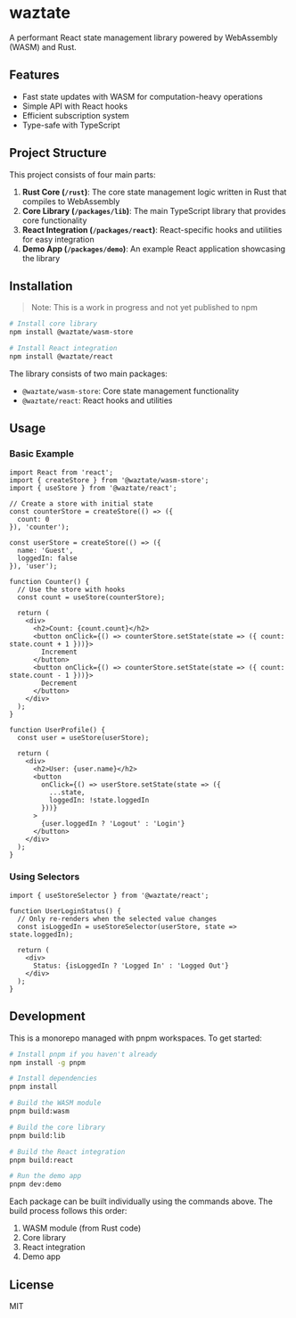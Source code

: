 # waztate

A performant React state management library powered by WebAssembly (WASM) and Rust.

## Features

- Fast state updates with WASM for computation-heavy operations
- Simple API with React hooks
- Efficient subscription system
- Type-safe with TypeScript

## Project Structure

This project consists of four main parts:

1. **Rust Core (`/rust`)**: The core state management logic written in Rust that compiles to WebAssembly
2. **Core Library (`/packages/lib`)**: The main TypeScript library that provides core functionality
3. **React Integration (`/packages/react`)**: React-specific hooks and utilities for easy integration
4. **Demo App (`/packages/demo`)**: An example React application showcasing the library

## Installation

> Note: This is a work in progress and not yet published to npm

```bash
# Install core library
npm install @waztate/wasm-store

# Install React integration
npm install @waztate/react
```

The library consists of two main packages:
- `@waztate/wasm-store`: Core state management functionality
- `@waztate/react`: React hooks and utilities

## Usage

### Basic Example

```tsx
import React from 'react';
import { createStore } from '@waztate/wasm-store';
import { useStore } from '@waztate/react';

// Create a store with initial state
const counterStore = createStore(() => ({
  count: 0
}), 'counter');

const userStore = createStore(() => ({
  name: 'Guest',
  loggedIn: false
}), 'user');

function Counter() {
  // Use the store with hooks
  const count = useStore(counterStore);
  
  return (
    <div>
      <h2>Count: {count.count}</h2>
      <button onClick={() => counterStore.setState(state => ({ count: state.count + 1 }))}>
        Increment
      </button>
      <button onClick={() => counterStore.setState(state => ({ count: state.count - 1 }))}>
        Decrement
      </button>
    </div>
  );
}

function UserProfile() {
  const user = useStore(userStore);
  
  return (
    <div>
      <h2>User: {user.name}</h2>
      <button 
        onClick={() => userStore.setState(state => ({ 
          ...state, 
          loggedIn: !state.loggedIn 
        }))}
      >
        {user.loggedIn ? 'Logout' : 'Login'}
      </button>
    </div>
  );
}
```

### Using Selectors

```tsx
import { useStoreSelector } from '@waztate/react';

function UserLoginStatus() {
  // Only re-renders when the selected value changes
  const isLoggedIn = useStoreSelector(userStore, state => state.loggedIn);
  
  return (
    <div>
      Status: {isLoggedIn ? 'Logged In' : 'Logged Out'}
    </div>
  );
}
```

## Development

This is a monorepo managed with pnpm workspaces. To get started:

```bash
# Install pnpm if you haven't already
npm install -g pnpm

# Install dependencies
pnpm install

# Build the WASM module
pnpm build:wasm

# Build the core library
pnpm build:lib

# Build the React integration
pnpm build:react

# Run the demo app
pnpm dev:demo
```

Each package can be built individually using the commands above. The build process follows this order:
1. WASM module (from Rust code)
2. Core library
3. React integration
4. Demo app

## License

MIT 